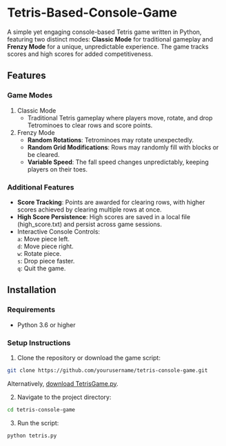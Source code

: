 # Tetris-Based-Console-Game

A simple yet engaging console-based Tetris game written in Python, featuring two distinct modes: **Classic Mode** for traditional gameplay and **Frenzy Mode** for a unique, unpredictable experience. The game tracks scores and high scores for added competitiveness.

## Features
### Game Modes
1. Classic Mode
   * Traditional Tetris gameplay where players move, rotate, and drop Tetrominoes to clear rows and score points.
2. Frenzy Mode
   * **Random Rotations**: Tetrominoes may rotate unexpectedly.
   * **Random Grid Modifications**: Rows may randomly fill with blocks or be cleared.
   * **Variable Speed**: The fall speed changes unpredictably, keeping players on their toes.

### Additional Features
* **Score Tracking**: Points are awarded for clearing rows, with higher scores achieved by clearing multiple rows at once.
* **High Score Persistence**: High scores are saved in a local file (high_score.txt) and persist across game sessions.
* Interactive Console Controls:<br>
  `a`: Move piece left.<br>
  `d`: Move piece right.<br>
  `w`: Rotate piece.<br>
  `s`: Drop piece faster.<br>
  `q`: Quit the game.<br>

## Installation
### Requirements
 * Python 3.6 or higher
### Setup Instructions
 1. Clone the repository or download the game script:
 ```bash
git clone https://github.com/yourusername/tetris-console-game.git
 ```
Alternatively, [download TetrisGame.py](https://github.com/McHelpMe/Tetris-Based-Console-Game/blob/main/TetrisGame.py).

2. Navigate to the project directory:
```bash
cd tetris-console-game
```

3. Run the script:
```bash
python tetris.py
```
